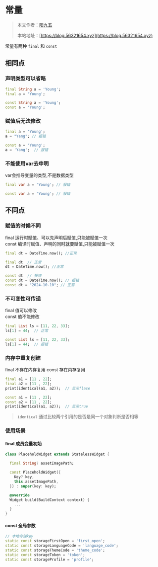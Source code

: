 # 常量

> 本文作者：[阳九五](https://github.com/CN-YoungYang)
>
> 本站地址：[https://blog.56321654.xyz](https://blog.56321654.xyz)

常量有两种 `final` 和 `const`

## 相同点

### 声明类型可以省略
```dart
final String a = 'Young';
final a = 'Young';

const String a = 'Young';
const a = 'Young';
```

### 赋值后无法修改
```dart
final a = 'Young';
a = "Yang"; // 报错

const a = 'Young';
a = 'Yang';  // 报错
```

### 不能使用var去申明
var会推导变量的类型,不是数据类型
```dart
final var a = 'Young'; // 报错

const var a = 'Young'; // 报错
```

## 不同点

### 赋值的时候不同
final 运行时赋值、可以先声明后赋值,只能被赋值一次  
const 编译时赋值、声明的同时就要赋值,只能被赋值一次
```dart
final dt = DateTime.now(); //正常

final dt  // 正常
dt = DateTime.now(); //正常 

const dt  // 报错
const dt = DateTime.now(); // 报错
const dt = "2024-10-10"; // 正常
```

### 不可变性可传递
final 值可以修改  
const 值不能修改
```dart
final List ls = [11, 22, 33];
ls[1] = 44;  // 正常

const List ls = [11, 22, 33];
ls[1] = 44;  // 报错
```

### 内存中重复创建
final 不存在内存复用
const 存在内存复用
```dart
final a1 = [11 , 22];
final a2 = [11 , 22];
print(identical(a1, a2));  // 显示flase

const a1 = [11 , 22];
const a2 = [11 , 22];
print(identical(a1, a2));  // 显示true
```
> `identical` 通过比较两个引用的是否是同一个对象判断是否相等

### 使用场景
#### final 成员变量初始
```dart
class PlaceholdWidget extends StatelessWidget {

  final String? assetImagePath;

  const PlaceholdWidget({
    Key? key,
    this.assetImagePath,
  }) : super(key: key);

  @override
  Widget build(BuildContext context) {
    ...
  }
}
```
#### const 全局参数
```dart
// 本地存储key
static const storageFirstOpen = 'first_open';
static const storageLanguageCode = 'language_code';
static const storageThemeCode = 'theme_code';
static const storageToken = 'token';
static const storageProfile = 'profile';
```